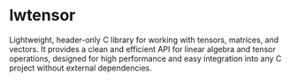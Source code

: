 # lwtensor
Lightweight, header-only C library for working with tensors, matrices, and vectors. It provides a clean and efficient API for linear algebra and tensor operations, designed for high performance and easy integration into any C project without external dependencies.
